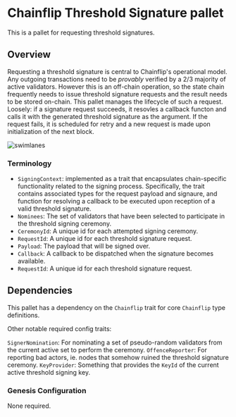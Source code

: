 # Chainflip Threshold Signature pallet

This is a pallet for requesting threshold signatures.

## Overview

Requesting a threshold signature is central to Chainflip's operational model. Any outgoing transactions need to be
*provably* verified by a 2/3 majority of active validators. However this is an off-chain operation, so the state chain
frequently needs to issue threshold signature requests and the result needs to be stored on-chain. This pallet manages
the lifecycle of such a request. Loosely: if a signature request succeeds, it resovles a callback functon and calls it
with the generated threshold signature as the argument. If the request fails, it is scheduled for retry and a new
request is made upon initialization of the next block.

![swimlanes](https://swimlanes.io/u/1s-nyDuYQ)

### Terminology

- `SigningContext`: implemented as a trait that encapsulates chain-specific functionality related to the signing
  process. Specifically, the trait contains associated types for the request payload and signaure, and function for
  resolving a callback to be executed upon reception of a valid threshold signature.
- `Nominees`: The set of validators that have been selected to participate in the threshold signing ceremony.
- `CeremonyId`: A unique id for each attempted signing ceremony.
- `RequestId`: A unique id for each threshold signature request.
- `Payload`: The payload that will be signed over.
- `Callback`: A callback to be dispatched when the signature becomes available.
- `RequestId`: A unique id for each threshold signature request.

## Dependencies

This pallet has a dependency on the `Chainflip` trait for core `Chainflip` type definitions.

Other notable required config traits:

`SignerNomination`: For nominating a set of pseudo-random validators from the current active set to perform the ceremony.
`OffenceReporter`: For reporting bad actors, ie. nodes that somehow ruined the threshold signature ceremony.
`KeyProvider`: Something that provides the `KeyId` of the current active threshold signing key.

### Genesis Configuration

None required.
